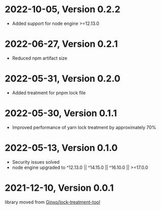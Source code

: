 # 2022-10-05, Version 0.2.2

- Added support for node engine >=12.13.0

# 2022-06-27, Version 0.2.1

- Reduced npm artifact size

# 2022-05-31, Version 0.2.0

- Added treatment for pnpm lock file

# 2022-05-30, Version 0.1.1

- Improved performance of yarn lock treatment by approximately 70% 

# 2022-05-13, Version 0.1.0

- Security issues solved
- node engine upgraded to ^12.13.0 || ^14.15.0 || ^16.10.0 || >=17.0.0

# 2021-12-10, Version 0.0.1

library moved from [Ginxo/lock-treatment-tool](https://github.com/Ginxo/lock-treatment-tool)
